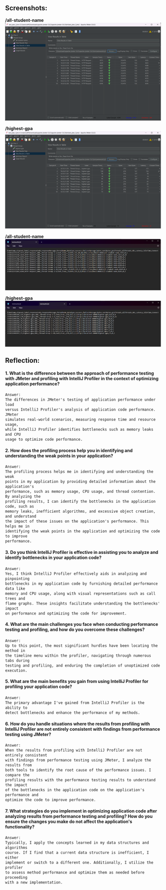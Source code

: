 ## Screenshots:

**/all-student-name**
![img_5.png](img_5.png)

**/highest-gpa**
![img_4.png](img_4.png)

**/all-student-name**
![img_2.png](img_2.png)

**/highest-gpa**
![img_3.png](img_3.png)

## Reflection:
#### 1. What is the difference between the approach of performance testing with JMeter and profiling with IntelliJ Profiler in the context of optimizing application performance?
    Answer:
    The differences in JMeter's testing of application performance under load 
    versus IntelliJ Profiler's analysis of application code performance. JMeter 
    simulates real-world scenarios, measuring response time and resource usage, 
    while IntelliJ Profiler identifies bottlenecks such as memory leaks and CPU 
    usage to optimize code performance.

#### 2. How does the profiling process help you in identifying and understanding the weak points in your application?
    Answer:
    The profiling process helps me in identifying and understanding the weak 
    points in my application by providing detailed information about the application's 
    performance, such as memory usage, CPU usage, and thread contention. By analyzing the 
    profiling results, I can identify the bottlenecks in the application code, such as 
    memory leaks, inefficient algorithms, and excessive object creation, and understand 
    the impact of these issues on the application's performance. This helps me in 
    identifying the weak points in the application and optimizing the code to improve 
    performance.

#### 3. Do you think IntelliJ Profiler is effective in assisting you to analyze and identify bottlenecks in your application code?
    Answer:
    Yes, I think IntelliJ Profiler effectively aids in analyzing and pinpointing 
    bottlenecks in my application code by furnishing detailed performance data like 
    memory and CPU usage, along with visual representations such as call trees and 
    flame graphs. These insights facilitate understanding the bottlenecks' impact 
    on performance and optimizing the code for improvement.

#### 4. What are the main challenges you face when conducting performance testing and profiling, and how do you overcome these challenges?
    Answer:
    Up to this point, the most significant hurdles have been locating the method in 
    the timeline menu within the profiler, navigating through numerous tabs during 
    testing and profiling, and enduring the completion of unoptimized code execution.

#### 5. What are the main benefits you gain from using IntelliJ Profiler for profiling your application code?
    Answer:
    The primary advantage I've gained from IntelliJ Profiler is the ability to 
    detect bottlenecks and enhance the performance of my methods.

#### 6. How do you handle situations where the results from profiling with IntelliJ Profiler are not entirely consistent with findings from performance testing using JMeter?
    Answer:
    When the results from profiling with IntelliJ Profiler are not entirely consistent
    with findings from performance testing using JMeter, I analyze the results from
    both tools to identify the root cause of the performance issues. I compare the
    profiling results with the performance testing results to understand the impact
    of the bottlenecks in the application code on the application's performance and
    optimize the code to improve performance.

#### 7. What strategies do you implement in optimizing application code after analyzing results from performance testing and profiling? How do you ensure the changes you make do not affect the application's functionality?
    Answer:
    Typically, I apply the concepts learned in my data structures and algorithms 
    course. If I find that a current data structure is inefficient, I either 
    implement or switch to a different one. Additionally, I utilize the profiler 
    to assess method performance and optimize them as needed before proceeding 
    with a new implementation.